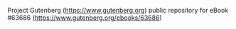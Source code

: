 Project Gutenberg (https://www.gutenberg.org) public repository for
eBook #63686 (https://www.gutenberg.org/ebooks/63686)
